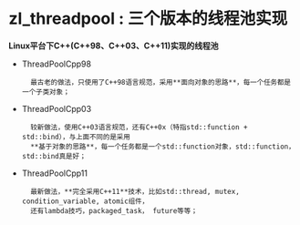# zl_threadpool : 三个版本的线程池实现
**Linux平台下C++(C++98、C++03、C++11)实现的线程池**

- ThreadPoolCpp98

        最古老的做法，只使用了C++98语言规范，采用**面向对象的思路**，每一个任务都是一个子类对象；

- ThreadPoolCpp03
 
        较新做法，使用C++03语言规范，还有C++0x（特指std::function + std::bind），与上面不同的是采用
        **基于对象的思路**，每一个任务都是一个std::function对象，std::function，std::bind真是好；

- ThreadPoolCpp11

        最新做法，**完全采用C++11**技术，比如std::thread, mutex, condition_variable, atomic组件，
        还有lambda技巧，packaged_task， future等等；